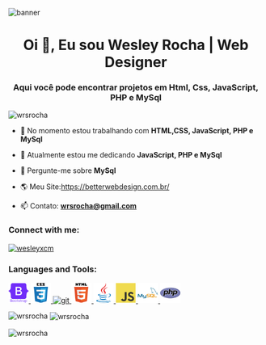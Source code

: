 ![banner](https://github.com/WRSROCHA/portfolio/blob/main/banner.png?raw=true)

<h1 align="center"> Oi 👋, Eu sou Wesley Rocha | Web Designer</h1>
<h3 align="center">Aqui você pode encontrar projetos em Html, Css, JavaScript, PHP e MySql</h3>

<p align="left"> <img src="https://komarev.com/ghpvc/?username=wrsrocha&label=Profile%20views&color=0e75b6&style=flat" alt="wrsrocha" /> </p>

- 🔭 No momento estou trabalhando com **HTML,CSS, JavaScript, PHP e MySql**

- 🌱 Atualmente estou me dedicando **JavaScript, PHP e MySql**

- 💬 Pergunte-me sobre **MySql**

- 🌎 Meu Site:https://betterwebdesign.com.br/

- 📫 Contato: **wrsrocha@gmail.com**

<h3 align="left">Connect with me:</h3>
<p align="left">
<a href="https://instagram.com/wesleyxcm" target="blank"><img align="center" src="https://raw.githubusercontent.com/rahuldkjain/github-profile-readme-generator/master/src/images/icons/Social/instagram.svg" alt="wesleyxcm" height="30" width="40" /></a>
</p>

<h3 align="left">Languages and Tools:</h3>
<p align="left"> <a href="https://getbootstrap.com" target="_blank" rel="noreferrer"> <img src="https://raw.githubusercontent.com/devicons/devicon/master/icons/bootstrap/bootstrap-plain-wordmark.svg" alt="bootstrap" width="40" height="40"/> </a> <a href="https://www.w3schools.com/css/" target="_blank" rel="noreferrer"> <img src="https://raw.githubusercontent.com/devicons/devicon/master/icons/css3/css3-original-wordmark.svg" alt="css3" width="40" height="40"/> </a> <a href="https://git-scm.com/" target="_blank" rel="noreferrer"> <img src="https://www.vectorlogo.zone/logos/git-scm/git-scm-icon.svg" alt="git" width="40" height="40"/> </a> <a href="https://www.w3.org/html/" target="_blank" rel="noreferrer"> <img src="https://raw.githubusercontent.com/devicons/devicon/master/icons/html5/html5-original-wordmark.svg" alt="html5" width="40" height="40"/> </a> <a href="https://www.java.com" target="_blank" rel="noreferrer"> <img src="https://raw.githubusercontent.com/devicons/devicon/master/icons/java/java-original.svg" alt="java" width="40" height="40"/> </a> <a href="https://developer.mozilla.org/en-US/docs/Web/JavaScript" target="_blank" rel="noreferrer"> <img src="https://raw.githubusercontent.com/devicons/devicon/master/icons/javascript/javascript-original.svg" alt="javascript" width="40" height="40"/> </a> <a href="https://mariadb.org/" target="_blank" rel="noreferrer"> <a href="https://www.mysql.com/" target="_blank" rel="noreferrer"> <img src="https://raw.githubusercontent.com/devicons/devicon/master/icons/mysql/mysql-original-wordmark.svg" alt="mysql" width="40" height="40"/> </a> <a href="https://www.php.net" target="_blank" rel="noreferrer"> <img src="https://raw.githubusercontent.com/devicons/devicon/master/icons/php/php-original.svg" alt="php" width="40" height="40"/> </a> </p>

<p><img align="left" src="https://github-readme-stats.vercel.app/api/top-langs?username=wrsrocha&show_icons=true&theme=dark&locale=en&layout=compact" alt="wrsrocha" /></p>

<p>&nbsp;<img align="center" src="https://github-readme-stats.vercel.app/api?username=wrsrocha&show_icons=true&theme=dark&locale=en" alt="wrsrocha" /></p>

<p><img align="center" src="https://github-readme-streak-stats.herokuapp.com/?user=wrsrocha&theme=dark" alt="wrsrocha" /></p>

